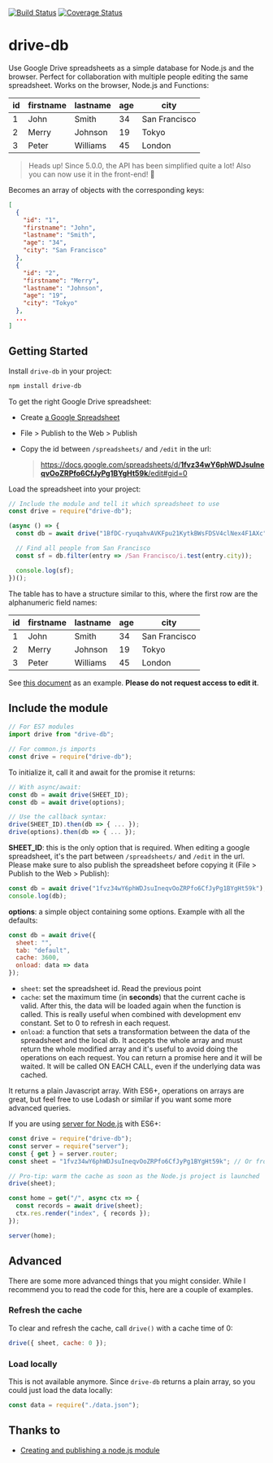 [![Build Status](https://travis-ci.org/franciscop/drive-db.svg)](https://travis-ci.org/franciscop/drive-db)
[![Coverage Status](https://coveralls.io/repos/franciscop/drive-db/badge.svg?branch=master)](https://coveralls.io/github/franciscop/drive-db?branch=master)

# drive-db

Use Google Drive spreadsheets as a simple database for Node.js and the browser. Perfect for collaboration with multiple people editing the same spreadsheet. Works on the browser, Node.js and Functions:

| id | firstname | lastname | age | city          |
|----|-----------|----------|-----|---------------|
| 1  | John      | Smith    | 34  | San Francisco |
| 2  | Merry     | Johnson  | 19  | Tokyo         |
| 3  | Peter     | Williams | 45  | London        |

> Heads up! Since 5.0.0, the API has been simplified quite a lot! Also you can now use it in the front-end! 🎉

Becomes an array of objects with the corresponding keys:

```json
[
  {
    "id": "1",
    "firstname": "John",
    "lastname": "Smith",
    "age": "34",
    "city": "San Francisco"
  },
  {
    "id": "2",
    "firstname": "Merry",
    "lastname": "Johnson",
    "age": "19",
    "city": "Tokyo"
  },
  ...
]
```



## Getting Started

Install `drive-db` in your project:

```bash
npm install drive-db
```

To get the right Google Drive spreadsheet:

- Create [a Google Spreadsheet](https://www.google.com/sheets/about/)
- File > Publish to the Web > Publish
- Copy the id between `/spreadsheets/` and `/edit` in the url:

    > [https://docs.google.com/spreadsheets/d/<strong>1fvz34wY6phWDJsuIneqvOoZRPfo6CfJyPg1BYgHt59k</strong>/edit#gid=0](https://docs.google.com/spreadsheets/d/1fvz34wY6phWDJsuIneqvOoZRPfo6CfJyPg1BYgHt59k/edit#gid=0)

Load the spreadsheet into your project:

```js
// Include the module and tell it which spreadsheet to use
const drive = require("drive-db");

(async () => {
  const db = await drive("1BfDC-ryuqahvAVKFpu21KytkBWsFDSV4clNex4F1AXc")

  // Find all people from San Francisco
  const sf = db.filter(entry => /San Francisco/i.test(entry.city));

  console.log(sf);
})();
```

The table has to have a structure similar to this, where the first row are the alphanumeric field names:

| id | firstname | lastname | age | city          |
|----|-----------|----------|-----|---------------|
| 1  | John      | Smith    | 34  | San Francisco |
| 2  | Merry     | Johnson  | 19  | Tokyo         |
| 3  | Peter     | Williams | 45  | London        |

See [this document](https://docs.google.com/spreadsheets/d/1fvz34wY6phWDJsuIneqvOoZRPfo6CfJyPg1BYgHt59k/edit#gid=0) as an example. **Please do not request access to edit it**.



## Include the module

```js
// For ES7 modules
import drive from "drive-db";

// For common.js imports
const drive = require("drive-db");
```

To initialize it, call it and await for the promise it returns:

```js
// With async/await:
const db = await drive(SHEET_ID);
const db = await drive(options);

// Use the callback syntax:
drive(SHEET_ID).then(db => { ... });
drive(options).then(db => { ... });
```

**SHEET_ID**: this is the only option that is required. When editing a google spreadsheet, it's the part between `/spreadsheets/` and `/edit` in the url. Please make sure to also publish the spreadsheet before copying it (File > Publish to the Web > Publish):

```js
const db = await drive("1fvz34wY6phWDJsuIneqvOoZRPfo6CfJyPg1BYgHt59k");
console.log(db);
```

**options**: a simple object containing some options. Example with all the defaults:

```js
const db = await drive({
  sheet: "",
  tab: "default",
  cache: 3600,
  onload: data => data
});
```

- `sheet`: set the spreadsheet id. Read the previous point
- `cache`: set the maximum time (in **seconds**) that the current cache is valid. After this, the data will be loaded again when the function is called. This is really useful when combined with development env constant. Set to 0 to refresh in each request.
- `onload`: a function that sets a transformation between the data of the spreadsheet and the local db. It accepts the whole array and must return the whole modified array and it's useful to avoid doing the operations on each request. You can return a promise here and it will be waited. It will be called ON EACH CALL, even if the underlying data was cached.

It returns a plain Javascript array. With ES6+, operations on arrays are great, but feel free to use Lodash or similar if you want some more advanced queries.

If you are using [server for Node.js](https://serverjs.io/) with ES6+:

```js
const drive = require("drive-db");
const server = require("server");
const { get } = server.router;
const sheet = "1fvz34wY6phWDJsuIneqvOoZRPfo6CfJyPg1BYgHt59k"; // Or from .env

// Pro-tip: warm the cache as soon as the Node.js project is launched
drive(sheet);

const home = get("/", async ctx => {
  const records = await drive(sheet);
  ctx.res.render("index", { records });
});

server(home);
```

## Advanced

There are some more advanced things that you might consider. While I recommend you to read the code for this, here are a couple of examples.

### Refresh the cache

To clear and refresh the cache, call `drive()` with a cache time of 0:

```js
drive({ sheet, cache: 0 });
```

### Load locally

This is not available anymore. Since `drive-db` returns a plain array, so you could just load the data locally:

```js
const data = require("./data.json");
```



## Thanks to

- [Creating and publishing a node.js module](https://quickleft.com/blog/creating-and-publishing-a-node-js-module/)
